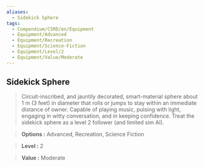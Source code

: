 ```yaml
---
aliases:
  - Sidekick Sphere
tags:
  - Compendium/CSRD/en/Equipment
  - Equipment/Advanced
  - Equipment/Recreation
  - Equipment/Science-Fiction
  - Equipment/Level/2
  - Equipment/Value/Moderate
---
```

    
      
## Sidekick Sphere      
      
>Circuit-inscribed, and jauntily decorated, smart-material sphere about 1 m (3 feet) in diameter that rolls or jumps to stay within an immediate distance of owner. Capable of playing music, pulsing with light, engaging in witty conversation, and in keeping confidence. Treat the sidekick sphere as a level 2 follower (and limited sim AI).      
> **Options :** Advanced, Recreation, Science Fiction      
> **Level :** 2      
> **Value :** Moderate